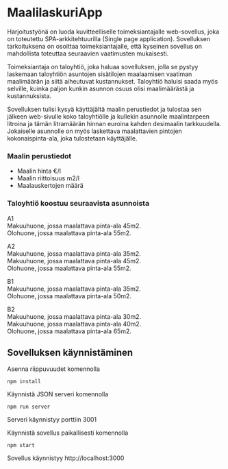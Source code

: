 # MaalilaskuriApp
Harjoitustyönä on luoda kuvitteelliselle toimeksiantajalle web-sovellus, joka on toteutettu SPA-arkkitehtuurilla (Single page application). Sovelluksen tarkoituksena on osoittaa toimeksiantajalle, että kyseinen sovellus on mahdollista toteuttaa seuraavien vaatimusten mukaisesti.

Toimeksiantaja on taloyhtiö, joka haluaa sovelluksen, jolla se pystyy laskemaan taloyhtiön asuntojen sisätilojen maalaamisen vaatiman maalimäärän ja siitä aiheutuvat kustannukset. Taloyhtiö haluisi saada myös selville, kuinka paljon kunkin asunnon osuus olisi maalimäärästä ja kustannuksista.

Sovelluksen tulisi kysyä käyttäjältä maalin perustiedot ja tulostaa sen jälkeen web-sivulle koko taloyhtiölle ja kullekin asunnolle maalintarpeen litroina ja tämän litramäärän hinnan euroina kahden desimaalin tarkkuudella. Jokaiselle asunnolle on myös laskettava maalattavien pintojen kokonaispinta-ala, joka tulostetaan käyttäjälle.

### Maalin perustiedot
- Maalin hinta €/l
- Maalin riittoisuus m2/l
- Maalauskertojen määrä

### Taloyhtiö koostuu seuraavista asunnoista
A1  
Makuuhuone, jossa maalattava pinta-ala 45m2.  
Olohuone, jossa maalattava pinta-ala 55m2.  
  
A2  
Makuuhuone, jossa maalattava pinta-ala 35m2.  
Makuuhuone, jossa maalattava pinta-ala 45m2.  
Olohuone, jossa maalattava pinta-ala 55m2.  
  
B1  
Makuuhuone, jossa maalattava pinta-ala 35m2.  
Olohuone, jossa maalattava pinta-ala 50m2.  
  
B2  
Makuuhuone, jossa maalattava pinta-ala 30m2.  
Makuuhuone, jossa maalattava pinta-ala 40m2.  
Olohuone, jossa maalattava pinta-ala 65m2.  
  

## Sovelluksen käynnistäminen
  
Asenna riippuvuudet komennolla
```
npm install
```
  

Käynnistä JSON serveri komennolla
```
npm run server
```
Serveri käynnistyy porttiin 3001  
  

Käynnistä sovellus paikallisesti komennolla
```
npm start
```
Sovellus käynnistyy http://localhost:3000